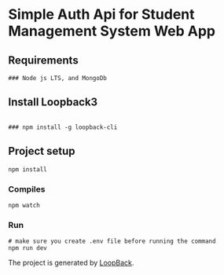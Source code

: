 # Simple Auth Api for Student Management System Web App

## Requirements

```
### Node js LTS, and MongoDb
```

## Install Loopback3

```

### npm install -g loopback-cli
```

## Project setup

```
npm install
```

### Compiles

```
npm watch
```
### Run 

```
# make sure you create .env file before running the command
npm run dev
```

The project is generated by [LoopBack](http://loopback.io).
